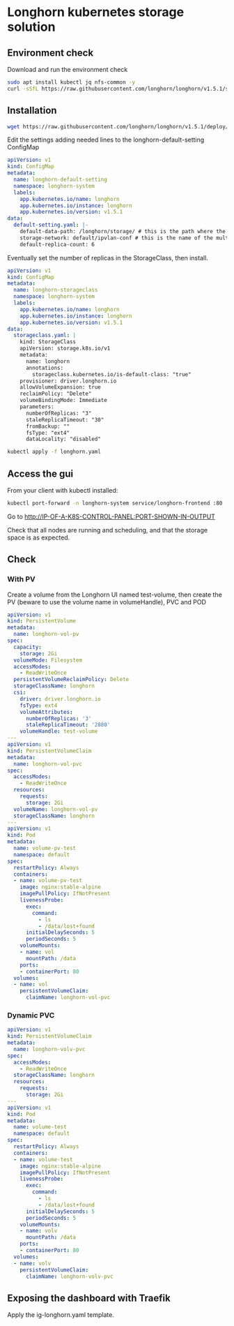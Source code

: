 # Longhorn kubernetes storage solution

## Environment check

Download and run the environment check

```bash
sudo apt install kubectl jq nfs-common -y
curl -sSfL https://raw.githubusercontent.com/longhorn/longhorn/v1.5.1/scripts/environment_check.sh | bash
```

## Installation

```bash
wget https://raw.githubusercontent.com/longhorn/longhorn/v1.5.1/deploy/longhorn.yaml
```

Edit the settings adding needed lines to the longhorn-default-setting ConfigMap

```yaml
apiVersion: v1
kind: ConfigMap
metadata:
  name: longhorn-default-setting
  namespace: longhorn-system
  labels:
    app.kubernetes.io/name: longhorn
    app.kubernetes.io/instance: longhorn
    app.kubernetes.io/version: v1.5.1
data:
  default-setting.yaml: |-
    default-data-path: /longhorn/storage/ # this is the path where the primary storage is mounted
    storage-network: default/ipvlan-conf # this is the name of the multus network-attachment-definition
    default-replica-count: 6
```

Eventually set the number of replicas in the StorageClass, then install.

```yaml
apiVersion: v1
kind: ConfigMap
metadata:
  name: longhorn-storageclass
  namespace: longhorn-system
  labels:
    app.kubernetes.io/name: longhorn
    app.kubernetes.io/instance: longhorn
    app.kubernetes.io/version: v1.5.1
data:
  storageclass.yaml: |
    kind: StorageClass
    apiVersion: storage.k8s.io/v1
    metadata:
      name: longhorn
      annotations:
        storageclass.kubernetes.io/is-default-class: "true"
    provisioner: driver.longhorn.io
    allowVolumeExpansion: true
    reclaimPolicy: "Delete"
    volumeBindingMode: Immediate
    parameters:
      numberOfReplicas: "3"
      staleReplicaTimeout: "30"
      fromBackup: ""
      fsType: "ext4"
      dataLocality: "disabled"
```


```bash
kubectl apply -f longhorn.yaml
```

## Access the gui

From your client with kubectl installed:

```bash
kubectl port-forward -n longhorn-system service/longhorn-frontend :80
```

Go to <http://IP-OF-A-K8S-CONTROL-PANEL:PORT-SHOWN-IN-OUTPUT>

Check that all nodes are running and scheduling, and that the storage space is as expected.

## Check

### With PV

Create a volume from the Longhorn UI named test-volume, then create the PV (beware to use the volume name in volumeHandle), PVC and POD

```yaml
apiVersion: v1
kind: PersistentVolume
metadata:
  name: longhorn-vol-pv
spec:
  capacity:
    storage: 2Gi
  volumeMode: Filesystem
  accessModes:
    - ReadWriteOnce
  persistentVolumeReclaimPolicy: Delete
  storageClassName: longhorn
  csi:
    driver: driver.longhorn.io
    fsType: ext4
    volumeAttributes:
      numberOfReplicas: '3'
      staleReplicaTimeout: '2880'
    volumeHandle: test-volume
---
apiVersion: v1
kind: PersistentVolumeClaim
metadata:
  name: longhorn-vol-pvc
spec:
  accessModes:
    - ReadWriteOnce
  resources:
    requests:
      storage: 2Gi
  volumeName: longhorn-vol-pv
  storageClassName: longhorn
---
apiVersion: v1
kind: Pod
metadata:
  name: volume-pv-test
  namespace: default
spec:
  restartPolicy: Always
  containers:
  - name: volume-pv-test
    image: nginx:stable-alpine
    imagePullPolicy: IfNotPresent
    livenessProbe:
      exec:
        command:
          - ls
          - /data/lost+found
      initialDelaySeconds: 5
      periodSeconds: 5
    volumeMounts:
    - name: vol
      mountPath: /data
    ports:
    - containerPort: 80
  volumes:
  - name: vol
    persistentVolumeClaim:
      claimName: longhorn-vol-pvc
```

### Dynamic PVC

```yaml
apiVersion: v1
kind: PersistentVolumeClaim
metadata:
  name: longhorn-volv-pvc
spec:
  accessModes:
    - ReadWriteOnce
  storageClassName: longhorn
  resources:
    requests:
      storage: 2Gi
---
apiVersion: v1
kind: Pod
metadata:
  name: volume-test
  namespace: default
spec:
  restartPolicy: Always
  containers:
  - name: volume-test
    image: nginx:stable-alpine
    imagePullPolicy: IfNotPresent
    livenessProbe:
      exec:
        command:
          - ls
          - /data/lost+found
      initialDelaySeconds: 5
      periodSeconds: 5
    volumeMounts:
    - name: volv
      mountPath: /data
    ports:
    - containerPort: 80
  volumes:
  - name: volv
    persistentVolumeClaim:
      claimName: longhorn-volv-pvc
```

## Exposing the dashboard with Traefik

Apply the ig-longhorn.yaml template.
